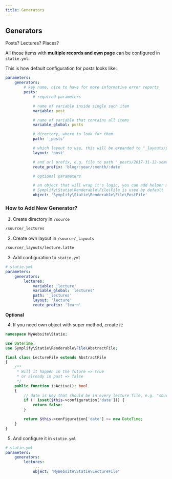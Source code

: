 ```yaml
---
title: Generators
---
```


## Generators

Posts? Lectures? Places?

All those items with **multiple records and own page** can be configured in `statie.yml`.

This is how default configuration for *posts* looks like:

```yaml
parameters:
    generators:
        # key name, nice to have for more informative error reports
        posts:
            # required parameters

            # name of variable inside single such item
            variable: post

            # name of variable that contains all items
            variable_global: posts

            # directory, where to look for them
            path: '_posts'

            # which layout to use, this will be expanded to "_layouts/post.latte"
            layout: 'post'

            # and url prefix, e.g. file to path "_posts/2017-31-12-some-post.md" => "blog/2017/31/12/some-post"
            route_prefix: 'blog/:year/:month/:date'

            # optional parameters

            # an object that will wrap it's logic, you can add helper methods into it and use it in templates
            # Symplify\Statie\Renderable\File\File is used by default
            object: 'Symplify\Statie\Renderable\File\PostFile'
```


### How to Add New Generator?

1. Create directory in `/source`

```bash
/source/_lectures
```

2. Create own layout in `/source/_layouts`

```bash
/source/_layouts/lecture.latte
```

3. Add configuration to `statie.yml`

```yaml
# statie.yml
parameters:
    generators:
        lectures:
            variable: 'lecture'
            variable_global: 'lectures'
            path: '_lectures'
            layout: 'lecture'
            route_prefix: 'learn'
```


**Optional**

4. If you need own object with super method, create it:

```php
namespace MyWebsite\Statie;

use DateTime;
use Symplify\Statie\Renderable\File\AbstractFile;

final class LectureFile extends AbstractFile
{
    /**
     * Will it happen in the future => true
     * or already in past => false
     */
    public function isActive(): bool
    {
        // date is key that should be in every lecture file, e.g. "source/_lectures/doctrine-orm.md"
        if (! isset($this->configuration['date'])) {
            return false:
        }

        return $this->configuration['date'] >= new DateTime;
    }
}
```

5.  And configure it in `statie.yml`

```yaml
# statie.yml
parameters:
    generators:
        lectures:
            ...
            object: 'MyWebsite\Statie\LectureFile'
```
